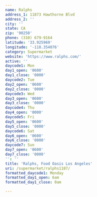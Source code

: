 ```yaml
---
name: Ralphs
address_1: 11873 Hawthorne Blvd
address_2: ''
city: ''
state: CA
zip: '90250'
phone: (310) 679-9164
latitude: '33.925969'
longitude: '-118.354076'
category: Supermarket
website: 'https://www.ralphs.com/'
active: ''
daycode1: Mon
day1_open: '0600'
day1_close: '0000'
daycode2: Tue
day2_open: '0600'
day2_close: '0000'
daycode3: Wed
day3_open: '0600'
day3_close: '0000'
daycode4: Thu
day4_open: '0000'
daycode5: Fri
day5_open: '0600'
day5_close: '0000'
daycode6: Sat
day6_open: '0600'
day6_close: '0000'
daycode7: Sun
day7_open: '0600'
day7_close: '0000'
'': ''
title: 'Ralphs, Food Oasis Los Angeles'
uri: /supermarket/ralphs1187/
formatted_daycode1: Monday
formatted_day1_open: 6am
formatted_day1_close: 0am

---
```

